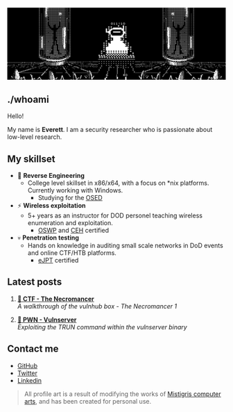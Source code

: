 ![header](https://github.com/OVERBYTEME/OVERBYTEME/blob/main/the_void.jpg)

## ./whoami
Hello!

My name is **Everett**. I am a security researcher who is passionate about low-level research.

## My skillset

- 🧬 **Reverse Engineering**
  -  College level skillset in x86/x64, with a focus on *nix platforms. Currently working with Windows. 
      - Studying for the [OSED](https://www.offsec.com/courses/exp-301/)
- ⚡ **Wireless exploitation**
  -  5+ years as an instructor for DOD personel teaching wireless enumeration and exploitation.
      -  [OSWP](https://www.offsec.com/courses/pen-210/) and [CEH](https://www.eccouncil.org/train-certify/certified-ethical-hacker-ceh/) certified
- 💀 **Penetration testing**
  -  Hands on knowledge in auditing small scale networks in DoD events and online CTF/HTB platforms.
      -  [eJPT](https://ine.com/learning/certifications/internal/elearnsecurity-junior-penetration-tester-cert) certified

## Latest posts

1. **[🚩 CTF - The Necromancer]([https://xormancer.github.io/posts/necromancer1/)** <br> *A walkthrough of the vulnhub box - The Necromancer 1*

2. **[🦄 PWN - Vulnserver](https://xormancer.github.io/posts/vulnserver2/)** <br> *Exploiting the TRUN command within the vulnserver binary*

## Contact me

* [GitHub](https://github.com/XORMANCER) 
* [Twitter](https://twitter.com/XORMANCER)
* [Linkedin](https://www.linkedin.com/in/ev-platt-iii/) 

> All profile art is a result of modifying the works of [Mistigris computer arts](https://mistigris.org/), and has been created for personal use.

